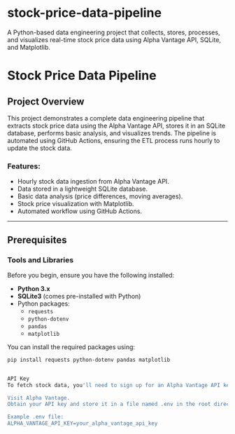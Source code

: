 # stock-price-data-pipeline
A Python-based data engineering project that collects, stores, processes, and visualizes real-time stock price data using Alpha Vantage API, SQLite, and Matplotlib.
# Stock Price Data Pipeline

## Project Overview
This project demonstrates a complete data engineering pipeline that extracts stock price data using the Alpha Vantage API, stores it in an SQLite database, performs basic analysis, and visualizes trends. The pipeline is automated using GitHub Actions, ensuring the ETL process runs hourly to update the stock data.

### Features:
- Hourly stock data ingestion from Alpha Vantage API.
- Data stored in a lightweight SQLite database.
- Basic data analysis (price differences, moving averages).
- Stock price visualization with Matplotlib.
- Automated workflow using GitHub Actions.

---

## Prerequisites
### Tools and Libraries
Before you begin, ensure you have the following installed:
- **Python 3.x**
- **SQLite3** (comes pre-installed with Python)
- Python packages:
  - `requests`
  - `python-dotenv`
  - `pandas`
  - `matplotlib`

You can install the required packages using:
```bash
pip install requests python-dotenv pandas matplotlib


API Key
To fetch stock data, you'll need to sign up for an Alpha Vantage API key:

Visit Alpha Vantage.
Obtain your API key and store it in a file named .env in the root directory of your project.

Example .env file:
ALPHA_VANTAGE_API_KEY=your_alpha_vantage_api_key


